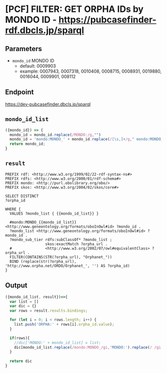 # [PCF] FILTER: GET ORPHA IDs by MONDO ID - https://pubcasefinder-rdf.dbcls.jp/sparql
## Parameters
* `mondo_id` MONDO ID
  * default: 0009903
  * example: 0007943, 0007318, 0010408, 0008715, 0008931, 0019880, 0016044, 0009901, 008112

## Endpoint
https://dev-pubcasefinder.dbcls.jp/sparql

## `mondo_id_list`
```javascript
({mondo_id}) => {
  mondo_id = mondo_id.replace(/MONDO:/g,"")
  mondo_id = 'mondo:MONDO_' + mondo_id.replace(/[\s,]+/g," mondo:MONDO_")
  return mondo_id;
}
```

## `result` 
```sparql
PREFIX rdf: <http://www.w3.org/1999/02/22-rdf-syntax-ns#>
PREFIX rdfs: <http://www.w3.org/2000/01/rdf-schema#>
PREFIX mondo: <http://purl.obolibrary.org/obo/>
PREFIX skos: <http://www.w3.org/2004/02/skos/core#>

SELECT DISTINCT 
?orpha_id

WHERE {
  VALUES ?mondo_list { {{mondo_id_list}} }
  
  #mondo:MONDO_{{mondo_id_list}} <http://www.geneontology.org/formats/oboInOwl#id> ?mondo_id .
  ?mondo_list <http://www.geneontology.org/formats/oboInOwl#id> ?mondo_id .
  ?mondo_sub_tier rdfs:subClassOf* ?mondo_list ;
                  skos:exactMatch ?orpha_url .
  #               <http://www.w3.org/2002/07/owl#equivalentClass> ?orpha_url .
  FILTER(CONTAINS(STR(?orpha_url), "Orphanet_"))  
  BIND (replace(str(?orpha_url), 'http://www.orpha.net/ORDO/Orphanet_', '') AS ?orpha_id)
}
```

## Output
```javascript
({mondo_id_list, result})=>{ 
  var list = []
  var dic = {}
  var rows = result.results.bindings;

  for (let i = 0; i < rows.length; i++) {
    list.push('ORPHA:' + rows[i].orpha_id.value);
  }

  if(rows){
    //dic['MONDO:' + mondo_id_list] = list;
    dic[mondo_id_list.replace(/mondo:MONDO_/gi,'MONDO:').replace(/ /gi,'|')] = list;
  }
  
  return dic
}